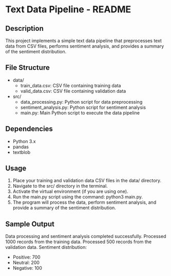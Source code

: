 # Text Data Pipeline - README

Description
-----------
This project implements a simple text data pipeline that preprocesses text data from CSV files, performs sentiment analysis, and provides a summary of the sentiment distribution.

File Structure
--------------
- data/
  - train_data.csv: CSV file containing training data
  - valid_data.csv: CSV file containing validation data
- src/
  - data_processing.py: Python script for data preprocessing
  - sentiment_analysis.py: Python script for sentiment analysis
  - main.py: Main Python script to execute the data pipeline

Dependencies
------------
- Python 3.x
- pandas
- textblob

Usage
-----
1. Place your training and validation data CSV files in the data/ directory.
2. Navigate to the src/ directory in the terminal.
3. Activate the virtual environment (if you are using one).
4. Run the main.py script using the command: python3 main.py.
5. The program will process the data, perform sentiment analysis, and provide a summary of the sentiment distribution.

Sample Output
-------------
Data processing and sentiment analysis completed successfully.
Processed 1000 records from the training data.
Processed 500 records from the validation data.
Sentiment distribution:
- Positive: 700
- Neutral: 200
- Negative: 100

